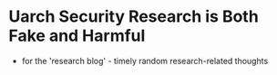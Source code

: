 # Uarch Security Research is Both Fake and Harmful

- for the 'research blog' - timely random research-related thoughts
